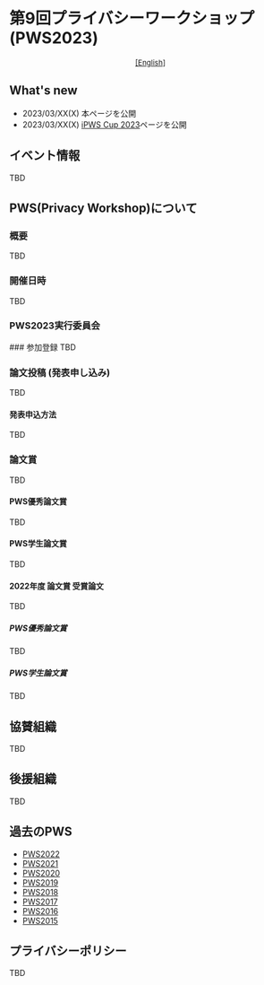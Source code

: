 # 第9回プライバシーワークショップ (PWS2023)

<div style="text-align: center;">
 <font size="2">
  <a href="./index_e.html">[English]</a>
 </font>
</div>

## What's new
- 2023/03/XX(X) 本ページを公開
- 2023/03/XX(X) [iPWS Cup 2023](./ipwscup2023.html)ページを公開


## イベント情報
TBD

## PWS(Privacy Workshop)について
### 概要
TBD

### 開催日時
TBD


<h3>PWS2023実行委員会 </h3>
### 参加登録
TBD


### 論文投稿 (発表申し込み)
TBD

#### 発表申込方法
TBD


### 論文賞
TBD

#### PWS優秀論文賞
TBD

#### PWS学生論文賞
TBD

#### 2022年度 論文賞 受賞論文
TBD
##### PWS優秀論文賞
TBD

##### PWS学生論文賞
TBD
## 協賛組織
TBD


## 後援組織

TBD

## 過去のPWS
- [PWS2022](https://www.iwsec.org/pws/20221/)
- [PWS2021](https://www.iwsec.org/pws/2021/)
- [PWS2020](https://www.iwsec.org/pws/2020/)
- [PWS2019](https://www.iwsec.org/pws/2019/)
- [PWS2018](https://www.iwsec.org/pws/2018/)
- [PWS2017](https://www.iwsec.org/pws/2017/)
- [PWS2016](https://www.iwsec.org/pws/2016/)
- [PWS2015](https://www.iwsec.org/pws/2015/)

## プライバシーポリシー
TBD



